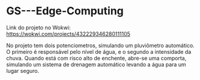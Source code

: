 # GS---Edge-Computing
Link do projeto no Wokwi: https://wokwi.com/projects/432229346280111105

No projeto tem dois potenciometros, simulando um pluviômetro automático. O primeiro é responsável pelo nível de água, e o segundo a intensidade da chuva. Quando está com risco alto de enchente, abre-se uma comporta, simulando um sistema de drenagem automático levando a água para um lugar seguro.
